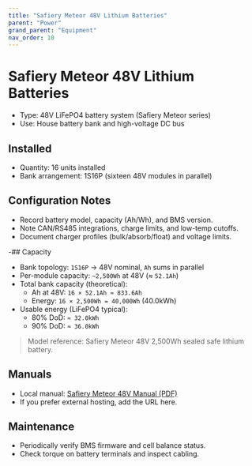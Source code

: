 ```yaml
---
title: "Safiery Meteor 48V Lithium Batteries"
parent: "Power"
grand_parent: "Equipment"
nav_order: 10
---
```


# Safiery Meteor 48V Lithium Batteries

- Type: 48V LiFePO4 battery system (Safiery Meteor series)
- Use: House battery bank and high-voltage DC bus

## Installed
- Quantity: 16 units installed
- Bank arrangement: 1S16P (sixteen 48V modules in parallel)

## Configuration Notes
- Record battery model, capacity (Ah/Wh), and BMS version.
- Note CAN/RS485 integrations, charge limits, and low-temp cutoffs.
- Document charger profiles (bulk/absorb/float) and voltage limits.

-## Capacity
- Bank topology: `1S16P` → 48V nominal, `Ah` sums in parallel
- Per-module capacity: `~2,500Wh` at 48V (≈ `52.1Ah`)
- Total bank capacity (theoretical):
  - Ah at 48V: `16 × 52.1Ah ≈ 833.6Ah`
  - Energy: `16 × 2,500Wh = 40,000Wh` (40.0kWh)
- Usable energy (LiFePO4 typical):
  - 80% DoD: `≈ 32.0kWh`
  - 90% DoD: `≈ 36.0kWh`
> Model reference: Safiery Meteor 48V 2,500Wh sealed safe lithium battery.

## Manuals
- Local manual: [Safiery Meteor 48V Manual (PDF)](docs/equipment/power/safiery-meteor-48v/manuals/safiery-meteor-48v-manual.pdf)
- If you prefer external hosting, add the URL here.

## Maintenance
- Periodically verify BMS firmware and cell balance status.
- Check torque on battery terminals and inspect cabling.
